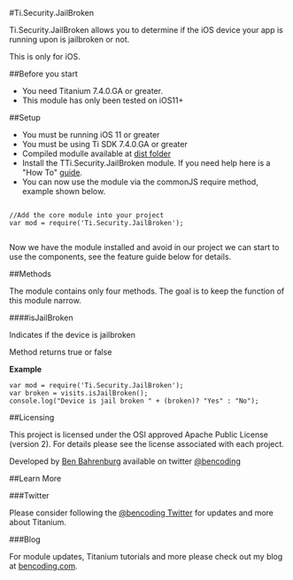 #Ti.Security.JailBroken

Ti.Security.JailBroken allows you to determine if the iOS device your app is running upon is jailbroken or not.

This is only for iOS.

##Before you start
* You need Titanium 7.4.0.GA or greater.
* This module has only been tested on iOS11+

##Setup

* You must be running iOS 11 or greater
* You must be using Ti SDK 7.4.0.GA or greater
* Compiled modulle available at [dist folder](https://github.com/benbahrenburg/Ti.Security.JailBroken/tree/master/ios/dist) 
* Install the TTi.Security.JailBroken module. If you need help here is a "How To" [guide](https://wiki.appcelerator.org/display/guides/Configuring+Apps+to+Use+Modules). 
* You can now use the module via the commonJS require method, example shown below.

<pre><code>
//Add the core module into your project
var mod = require('Ti.Security.JailBroken');

</code></pre>

Now we have the module installed and avoid in our project we can start to use the components, see the feature guide below for details.

##Methods

The module contains only four methods. The goal is to keep the function of this module narrow.

####isJailBroken

Indicates if the device is jailbroken

Method returns true or false

<b>Example</b>
~~~
var mod = require('Ti.Security.JailBroken');
var broken = visits.isJailBroken();
console.log("Device is jail broken " + (broken)? "Yes" : "No");
~~~

##Licensing

This project is licensed under the OSI approved Apache Public License (version 2). For details please see the license associated with each project.

Developed by [Ben Bahrenburg](http://bahrenburgs.com) available on twitter [@bencoding](http://twitter.com/bencoding)

##Learn More

###Twitter

Please consider following the [@bencoding Twitter](http://www.twitter.com/bencoding) for updates and more about Titanium.

###Blog

For module updates, Titanium tutorials and more please check out my blog at [bencoding.com](http://bencoding.com). 
